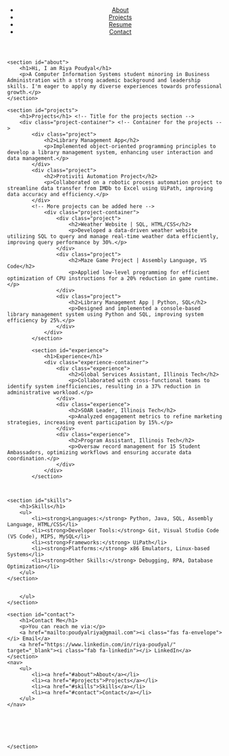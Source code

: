 <!DOCTYPE html>
<html lang="en">
<head>
    <link rel="stylesheet" href="https://cdnjs.cloudflare.com/ajax/libs/font-awesome/6.0.0-beta3/css/all.min.css">
    <link rel="stylesheet" href="https://cdnjs.cloudflare.com/ajax/libs/font-awesome/6.0.0-beta3/css/all.min.css">
    <meta charset="UTF-8">
    <meta name="viewport" content="width=device-width, initial-scale=1.0">
    <title>Riya Poudyal's Portfolio</title>
    <link rel="stylesheet" href="styles.css">
    <link rel="stylesheet" href="https://cdnjs.cloudflare.com/ajax/libs/font-awesome/6.0.0-beta3/css/all.min.css"> <!-- For icons -->
</head>
<body>
    <header>
        <nav>
            <ul>
                <li><a href="#about">About</a></li>
                <li><a href="#projects">Projects</a></li>
                <li><a href="#resume">Resume</a></li>
                <li><a href="#contact">Contact</a></li>
            </ul>
        </nav>
    </header>

    <section id="about">
        <h1>Hi, I am Riya Poudyal</h1>
        <p>A Computer Information Systems student minoring in Business Administration with a strong academic background and leadership skills. I'm eager to apply my diverse experiences towards professional growth.</p>
    </section>
    
    <section id="projects">
        <h1>Projects</h1> <!-- Title for the projects section -->
        <div class="project-container"> <!-- Container for the projects -->
            <div class="project">
                <h2>Library Management App</h2>
                <p>Implemented object-oriented programming principles to develop a library management system, enhancing user interaction and data management.</p>
            </div>
            <div class="project">
                <h2>Protiviti Automation Project</h2>
                <p>Collaborated on a robotic process automation project to streamline data transfer from IMDb to Excel using UiPath, improving data accuracy and efficiency.</p>
            </div>
            <!-- More projects can be added here -->
                <div class="project-container">
                    <div class="project">
                        <h2>Weather Website | SQL, HTML/CSS</h2>
                        <p>Developed a data-driven weather website utilizing SQL to query and manage real-time weather data efficiently, improving query performance by 30%.</p>
                    </div>
                    <div class="project">
                        <h2>Maze Game Project | Assembly Language, VS Code</h2>
                        <p>Applied low-level programming for efficient optimization of CPU instructions for a 20% reduction in game runtime.</p>
                    </div>
                    <div class="project">
                        <h2>Library Management App | Python, SQL</h2>
                        <p>Designed and implemented a console-based library management system using Python and SQL, improving system efficiency by 25%.</p>
                    </div>
                </div>
            </section>
        
            <section id="experience">
                <h1>Experience</h1>
                <div class="experience-container">
                    <div class="experience">
                        <h2>Global Services Assistant, Illinois Tech</h2>
                        <p>Collaborated with cross-functional teams to identify system inefficiencies, resulting in a 37% reduction in administrative workload.</p>
                    </div>
                    <div class="experience">
                        <h2>SOAR Leader, Illinois Tech</h2>
                        <p>Analyzed engagement metrics to refine marketing strategies, increasing event participation by 15%.</p>
                    </div>
                    <div class="experience">
                        <h2>Program Assistant, Illinois Tech</h2>
                        <p>Oversaw record management for 15 Student Ambassadors, optimizing workflows and ensuring accurate data coordination.</p>
                    </div>
                </div>
            </section>
            
    
    
    <section id="skills">
        <h1>Skills</h1>
        <ul>
            <li><strong>Languages:</strong> Python, Java, SQL, Assembly Language, HTML/CSS</li>
            <li><strong>Developer Tools:</strong> Git, Visual Studio Code (VS Code), MIPS, MySQL</li>
            <li><strong>Frameworks:</strong> UiPath</li>
            <li><strong>Platforms:</strong> x86 Emulators, Linux-based Systems</li>
            <li><strong>Other Skills:</strong> Debugging, RPA, Database Optimization</li>
        </ul>
    </section>
    
            
        </ul>
    </section>
    
    <section id="contact">
        <h1>Contact Me</h1>
        <p>You can reach me via:</p>
        <a href="mailto:poudyalriya@gmail.com"><i class="fas fa-envelope"></i> Email</a>
        <a href="https://www.linkedin.com/in/riya-poudyal/" target="_blank"><i class="fab fa-linkedin"></i> LinkedIn</a>
    </section>
    <nav>
        <ul>
            <li><a href="#about">About</a></li>
            <li><a href="#projects">Projects</a></li>
            <li><a href="#skills">Skills</a></li>
            <li><a href="#contact">Contact</a></li>
        </ul>
    </nav>



   
    
    
    </section>
    
    
        
